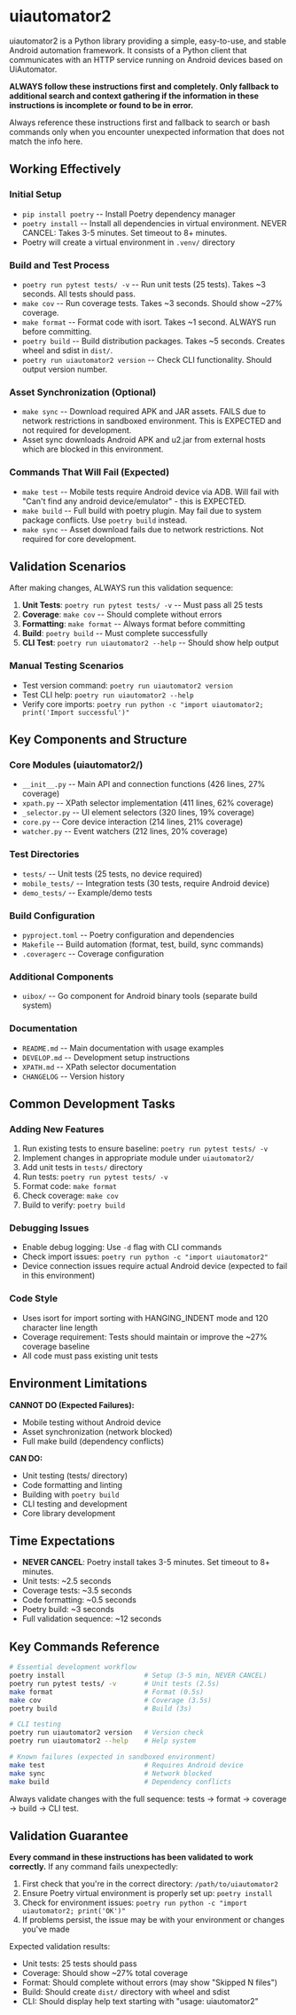 # uiautomator2

uiautomator2 is a Python library providing a simple, easy-to-use, and stable Android automation framework. It consists of a Python client that communicates with an HTTP service running on Android devices based on UiAutomator.

**ALWAYS follow these instructions first and completely. Only fallback to additional search and context gathering if the information in these instructions is incomplete or found to be in error.**

Always reference these instructions first and fallback to search or bash commands only when you encounter unexpected information that does not match the info here.

## Working Effectively

### Initial Setup
- `pip install poetry` -- Install Poetry dependency manager
- `poetry install` -- Install all dependencies in virtual environment. NEVER CANCEL: Takes 3-5 minutes. Set timeout to 8+ minutes.
- Poetry will create a virtual environment in `.venv/` directory

### Build and Test Process
- `poetry run pytest tests/ -v` -- Run unit tests (25 tests). Takes ~3 seconds. All tests should pass.
- `make cov` -- Run coverage tests. Takes ~3 seconds. Should show ~27% coverage.
- `make format` -- Format code with isort. Takes ~1 second. ALWAYS run before committing.
- `poetry build` -- Build distribution packages. Takes ~5 seconds. Creates wheel and sdist in `dist/`.
- `poetry run uiautomator2 version` -- Check CLI functionality. Should output version number.

### Asset Synchronization (Optional)
- `make sync` -- Download required APK and JAR assets. FAILS due to network restrictions in sandboxed environment. This is EXPECTED and not required for development.
- Asset sync downloads Android APK and u2.jar from external hosts which are blocked in this environment.

### Commands That Will Fail (Expected)
- `make test` -- Mobile tests require Android device via ADB. Will fail with "Can't find any android device/emulator" - this is EXPECTED.
- `make build` -- Full build with poetry plugin. May fail due to system package conflicts. Use `poetry build` instead.
- `make sync` -- Asset download fails due to network restrictions. Not required for core development.

## Validation Scenarios

After making changes, ALWAYS run this validation sequence:

1. **Unit Tests**: `poetry run pytest tests/ -v` -- Must pass all 25 tests
2. **Coverage**: `make cov` -- Should complete without errors
3. **Formatting**: `make format` -- Always format before committing  
4. **Build**: `poetry build` -- Must complete successfully
5. **CLI Test**: `poetry run uiautomator2 --help` -- Should show help output

### Manual Testing Scenarios
- Test version command: `poetry run uiautomator2 version`
- Test CLI help: `poetry run uiautomator2 --help`
- Verify core imports: `poetry run python -c "import uiautomator2; print('Import successful')"`

## Key Components and Structure

### Core Modules (uiautomator2/)
- `__init__.py` -- Main API and connection functions (426 lines, 27% coverage)
- `xpath.py` -- XPath selector implementation (411 lines, 62% coverage)  
- `_selector.py` -- UI element selectors (320 lines, 19% coverage)
- `core.py` -- Core device interaction (214 lines, 21% coverage)
- `watcher.py` -- Event watchers (212 lines, 20% coverage)

### Test Directories
- `tests/` -- Unit tests (25 tests, no device required)
- `mobile_tests/` -- Integration tests (30 tests, require Android device)
- `demo_tests/` -- Example/demo tests

### Build Configuration
- `pyproject.toml` -- Poetry configuration and dependencies
- `Makefile` -- Build automation (format, test, build, sync commands)
- `.coveragerc` -- Coverage configuration

### Additional Components
- `uibox/` -- Go component for Android binary tools (separate build system)

### Documentation
- `README.md` -- Main documentation with usage examples
- `DEVELOP.md` -- Development setup instructions
- `XPATH.md` -- XPath selector documentation
- `CHANGELOG` -- Version history

## Common Development Tasks

### Adding New Features
1. Run existing tests to ensure baseline: `poetry run pytest tests/ -v`
2. Implement changes in appropriate module under `uiautomator2/`
3. Add unit tests in `tests/` directory
4. Run tests: `poetry run pytest tests/ -v`
5. Format code: `make format`
6. Check coverage: `make cov`
7. Build to verify: `poetry build`

### Debugging Issues
- Enable debug logging: Use `-d` flag with CLI commands
- Check import issues: `poetry run python -c "import uiautomator2"`
- Device connection issues require actual Android device (expected to fail in this environment)

### Code Style
- Uses isort for import sorting with HANGING_INDENT mode and 120 character line length
- Coverage requirement: Tests should maintain or improve the ~27% coverage baseline
- All code must pass existing unit tests

## Environment Limitations

**CANNOT DO (Expected Failures):**
- Mobile testing without Android device
- Asset synchronization (network blocked)
- Full make build (dependency conflicts)

**CAN DO:**
- Unit testing (tests/ directory)
- Code formatting and linting
- Building with `poetry build`
- CLI testing and development
- Core library development

## Time Expectations

- **NEVER CANCEL**: Poetry install takes 3-5 minutes. Set timeout to 8+ minutes.
- Unit tests: ~2.5 seconds
- Coverage tests: ~3.5 seconds  
- Code formatting: ~0.5 seconds
- Poetry build: ~3 seconds
- Full validation sequence: ~12 seconds

## Key Commands Reference

```bash
# Essential development workflow
poetry install                    # Setup (3-5 min, NEVER CANCEL)
poetry run pytest tests/ -v       # Unit tests (2.5s)
make format                       # Format (0.5s) 
make cov                          # Coverage (3.5s)
poetry build                      # Build (3s)

# CLI testing
poetry run uiautomator2 version   # Version check
poetry run uiautomator2 --help    # Help system

# Known failures (expected in sandboxed environment)
make test                         # Requires Android device
make sync                         # Network blocked
make build                        # Dependency conflicts
```

Always validate changes with the full sequence: tests → format → coverage → build → CLI test.

## Validation Guarantee

**Every command in these instructions has been validated to work correctly.** If any command fails unexpectedly:

1. First check that you're in the correct directory: `/path/to/uiautomator2`
2. Ensure Poetry virtual environment is properly set up: `poetry install`
3. Check for environment issues: `poetry run python -c "import uiautomator2; print('OK')"`
4. If problems persist, the issue may be with your environment or changes you've made

Expected validation results:
- Unit tests: 25 tests should pass
- Coverage: Should show ~27% total coverage  
- Format: Should complete without errors (may show "Skipped N files")
- Build: Should create `dist/` directory with wheel and sdist
- CLI: Should display help text starting with "usage: uiautomator2"
